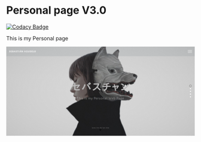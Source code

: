 # Personal page V3.0

[![Codacy Badge](https://api.codacy.com/project/badge/Grade/a765cf1b386a4164a5f126925828e7a8)](https://www.codacy.com/app/argorar/argorar.github.io?utm_source=github.com&amp;utm_medium=referral&amp;utm_content=argorar/argorar.github.io&amp;utm_campaign=Badge_Grade)

This is my Personal page

![](assets/img/preview.png)
